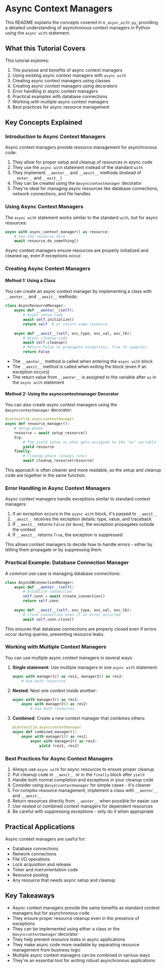 # Async Context Managers

This README explains the concepts covered in `6_async_with.py`, providing a detailed understanding of asynchronous context managers in Python using the `async with` statement.

## What this Tutorial Covers

This tutorial explores:
1. The purpose and benefits of async context managers
2. Using existing async context managers with `async with`
3. Creating async context managers using classes
4. Creating async context managers using decorators
5. Error handling in async context managers
6. Practical examples with database connections
7. Working with multiple async context managers
8. Best practices for async resource management

## Key Concepts Explained

### Introduction to Async Context Managers

Async context managers provide resource management for asynchronous code:

1. They allow for proper setup and cleanup of resources in async code
2. They use the `async with` statement instead of the standard `with`
3. They implement `__aenter__` and `__aexit__` methods (instead of `__enter__` and `__exit__`)
4. They can be created using the `@asynccontextmanager` decorator
5. They're ideal for managing async resources like database connections, network connections, and file handles

### Using Async Context Managers

The `async with` statement works similar to the standard `with`, but for async resources:

```python
async with async_context_manager() as resource:
    # Use the resource here
    await resource.do_something()
```

Async context managers ensure resources are properly initialized and cleaned up, even if exceptions occur.

### Creating Async Context Managers

#### Method 1: Using a Class

You can create an async context manager by implementing a class with `__aenter__` and `__aexit__` methods:

```python
class AsyncResourceManager:
    async def __aenter__(self):
        # Async setup code
        await self.initialize()
        return self  # or return some resource
    
    async def __aexit__(self, exc_type, exc_val, exc_tb):
        # Async cleanup code
        await self.cleanup()
        # Return False to propagate exceptions, True to suppress
        return False
```

- The `__aenter__` method is called when entering the `async with` block
- The `__aexit__` method is called when exiting the block (even if an exception occurs)
- The return value from `__aenter__` is assigned to the variable after `as` in the `async with` statement

#### Method 2: Using the asynccontextmanager Decorator

You can also create async context managers using the `@asynccontextmanager` decorator:

```python
@contextlib.asynccontextmanager
async def resource_manager():
    # Setup phase
    resource = await setup_resource()
    try:
        # The yield value is what gets assigned to the "as" variable
        yield resource
    finally:
        # Cleanup phase (always runs)
        await cleanup_resource(resource)
```

This approach is often cleaner and more readable, as the setup and cleanup code are together in the same function.

### Error Handling in Async Context Managers

Async context managers handle exceptions similar to standard context managers:

1. If an exception occurs in the `async with` block, it's passed to `__aexit__`
2. `__aexit__` receives the exception details: type, value, and traceback
3. If `__aexit__` returns `False` (or `None`), the exception propagates outside the context
4. If `__aexit__` returns `True`, the exception is suppressed

This allows context managers to decide how to handle errors - either by letting them propagate or by suppressing them.

### Practical Example: Database Connection Manager

A common use case is managing database connections:

```python
class AsyncDBConnectionManager:
    async def __aenter__(self):
        # Establish connection
        self.conn = await create_connection()
        return self.conn
    
    async def __aexit__(self, exc_type, exc_val, exc_tb):
        # Close connection even if an error occurred
        await self.conn.close()
```

This ensures that database connections are properly closed even if errors occur during queries, preventing resource leaks.

### Working with Multiple Context Managers

You can use multiple async context managers in several ways:

1. **Single statement**: Use multiple managers in one `async with` statement:
   ```python
   async with manager1() as res1, manager2() as res2:
       # Use both resources
   ```

2. **Nested**: Nest one context inside another:
   ```python
   async with manager1() as res1:
       async with manager2() as res2:
           # Use both resources
   ```

3. **Combined**: Create a new context manager that combines others:
   ```python
   @contextlib.asynccontextmanager
   async def combined_manager():
       async with manager1() as res1:
           async with manager2() as res2:
               yield (res1, res2)
   ```

### Best Practices for Async Context Managers

1. Always use `async with` for async resources to ensure proper cleanup
2. Put cleanup code in `__aexit__` or in the `finally` block after `yield`
3. Handle both normal completion and exceptions in your cleanup code
4. Consider using `@asynccontextmanager` for simple cases - it's cleaner
5. For complex resource management, implement a class with `__aenter__` and `__aexit__`
6. Return resources directly from `__aenter__` when possible for easier use
7. Use nested or combined context managers for dependent resources
8. Be careful with suppressing exceptions - only do it when appropriate

## Practical Applications

Async context managers are useful for:

- Database connections
- Network connections
- File I/O operations
- Lock acquisition and release
- Timer and instrumentation code
- Resource pooling
- Any resource that needs async setup and cleanup

## Key Takeaways

- Async context managers provide the same benefits as standard context managers but for asynchronous code
- They ensure proper resource cleanup even in the presence of exceptions
- They can be implemented using either a class or the `@asynccontextmanager` decorator
- They help prevent resource leaks in async applications
- They make async code more readable by separating resource management from business logic
- Multiple async context managers can be combined in various ways
- They're an essential tool for writing robust asynchronous applications 